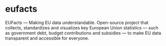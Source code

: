 # eufacts
EUFacts — Making EU data understandable. Open-source project that collects, standardizes and visualizes key European Union statistics — such as government debt, budget contributions and subsidies — to make EU data transparent and accessible for everyone.
